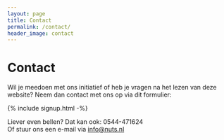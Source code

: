 ```yaml
---
layout: page
title: Contact
permalink: /contact/
header_image: contact
---
```


# Contact

Wil je meedoen met ons initiatief of heb je vragen na het lezen van deze website? Neem dan contact met ons op via dit formulier:

{% include signup.html -%}

Liever even bellen? Dat kan ook: 0544-471624   
Of stuur ons een e-mail via info@nuts.nl
